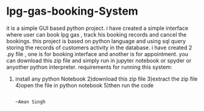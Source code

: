 # lpg-gas-booking-System
it is a simple GUI based python project. i have created a simple interface where user can book lpg gas , track his booking records and cancel the bookings. this project is based on python language and using sql query storing the records of customers activity in the database. i have created 2 .py file , one is for booking interface and another is for appointment. you can download this zip file and simply run in jupyter notebook or spyder or anyother python interpreter.
requirements for running this system:
1) install any python Notebook 
2)download this zip file
3)extract the zip file
4)open the file in python notebook
5)then run the code


                                                                                                                          ~Aman Singh





















